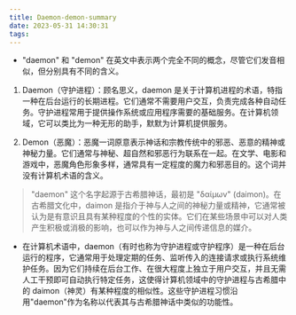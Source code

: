 ```yaml
---
title: Daemon-demon-summary
date: 2023-05-31 14:30:31
tags:
---
```

- "daemon" 和 "demon" 在英文中表示两个完全不同的概念，尽管它们发音相似，但分别具有不同的含义。

1. Daemon（守护进程）：顾名思义，daemon 是关于计算机进程的术语，特指一种在后台运行的长期进程。它们通常不需要用户交互，负责完成各种自动任务。守护进程常用于提供操作系统或应用程序需要的基础服务。在计算机领域，它可以类比为一种无形的助手，默默为计算机提供服务。

2. Demon（恶魔）：恶魔一词原意表示神话和宗教传统中的邪恶、恶意的精神或神秘力量。它们通常与神秘、超自然和邪恶行为联系在一起。在文学、电影和游戏中，恶魔角色形象多样，通常具有一定程度的魔力和邪恶目的。这个词并没有计算机术语的含义。


> "daemon" 这个名字起源于古希腊神话，最初是 "δαίμων" (daimon)。在古希腊文化中，daimon 是指介于神与人之间的神秘力量或精神，它通常被认为是有意识且具有某种程度的个性的实体。它们在某些场景中可以对人类产生积极或消极的影响，也可以作为神与人之间传递信息的媒介。

- 在计算机术语中，daemon（有时也称为守护进程或守护程序）是一种在后台运行的程序，它通常用于处理定期的任务、监听传入的连接请求或执行系统维护任务。因为它们持续在后台工作、在很大程度上独立于用户交互，并且无需人工干预即可自动执行特定任务，这使得计算机领域中的守护进程与古希腊中的 daimon（神灵）有某种程度的相似性。这些守护进程习惯沿用"daemon"作为名称以代表其与古希腊神话中类似的功能性。

